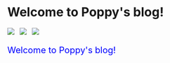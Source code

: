 # Welcome to Poppy's blog!

<span><a target="_blank" href="http://mail.qq.com/cgi-bin/qm_share?t=qm_mailme&email=Dz49Oz44Nz8_PzhPfn4hbGBi" style="text-decoration:none;" ><img src="http://oux34p43l.bkt.clouddn.com/email.png?imageMogr2/auto-orient/thumbnail/x30/blur/1x0/quality/75|imageslim"/></a>&nbsp;&nbsp;&nbsp;<a href="https://github.com/gm111115" ><img src="http://oux34p43l.bkt.clouddn.com/GitHub.png?imageMogr2/auto-orient/thumbnail/x30/blur/1x0/quality/75|imageslim"/></a>&nbsp;&nbsp;&nbsp;<a target="_blank" href="http://wpa.qq.com/msgrd?v=3&uin=1241780107&site=qq&menu=yes"><img src="http://oux34p43l.bkt.clouddn.com/QQ.png?imageMogr2/auto-orient/thumbnail/x30/blur/1x0/quality/75|imageslim" /></a></span>



<p style="font-size:20px;color:blue;">Welcome to Poppy's blog!</p>


